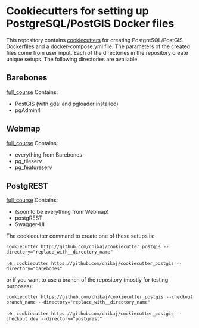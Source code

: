 # Cookiecutters for setting up PostgreSQL/PostGIS Docker files

This repository contains [cookiecutters](https://github.com/cookiecutter/cookiecutter) for creating 
PostgreSQL/PostGIS Dockerfiles and a docker-compose.yml file. The parameters of the created files
come from user input. Each of the directories in the repository create unique setups. The following 
directories are available.

## Barebones
[full_course](https://github.com/chikaj/cookiecutter_postgis/tree/main/barebones)
Contains:
* PostGIS (with gdal and pgloader installed)
* pgAdmin4 

## Webmap
[full_course](https://github.com/chikaj/cookiecutter_postgis/tree/main/webmap)
Contains:
* everything from Barebones
* pg_tileserv
* pg_featureserv

## PostgREST
[full_course](https://github.com/chikaj/cookiecutter_postgis/tree/main/postgrest)
Contains:
* (soon to be everything from Webmap)
* postgREST
* Swagger-UI


The cookiecutter command to create one of these setups is:

`cookiecutter http://github.com/chikaj/cookiecutter_postgis --directory="replace_with__directory_name"`

i.e., `cookiecutter https://github.com/chikaj/cookiecutter_postgis --directory="barebones"`

or if you want to use a branch of the repository (mostly for testing purposes):

`cookiecutter https://github.com/chikaj/cookiecutter_postgis --checkout branch_name --directory="replace_with__directory_name"`

i.e., `cookiecutter https://github.com/chikaj/cookiecutter_postgis --checkout dev --directory="postgrest"`
